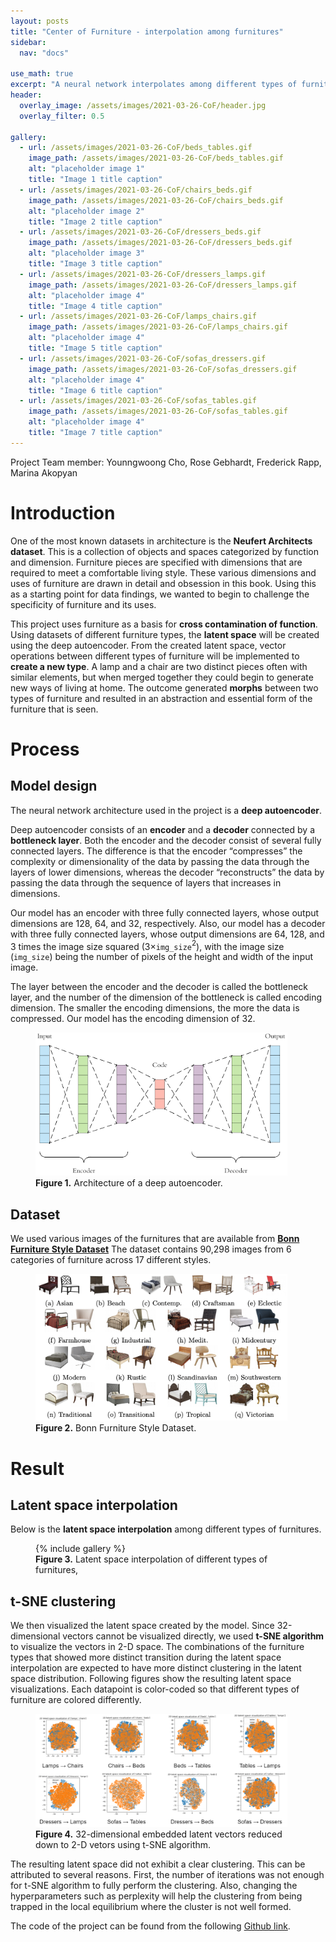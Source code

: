 ```yaml
---
layout: posts
title: "Center of Furniture - interpolation among furnitures"
sidebar:
  nav: "docs"

use_math: true
excerpt: "A neural network interpolates among different types of furniture"
header:
  overlay_image: /assets/images/2021-03-26-CoF/header.jpg
  overlay_filter: 0.5

gallery:
  - url: /assets/images/2021-03-26-CoF/beds_tables.gif
    image_path: /assets/images/2021-03-26-CoF/beds_tables.gif
    alt: "placeholder image 1"
    title: "Image 1 title caption"
  - url: /assets/images/2021-03-26-CoF/chairs_beds.gif
    image_path: /assets/images/2021-03-26-CoF/chairs_beds.gif
    alt: "placeholder image 2"
    title: "Image 2 title caption"
  - url: /assets/images/2021-03-26-CoF/dressers_beds.gif
    image_path: /assets/images/2021-03-26-CoF/dressers_beds.gif
    alt: "placeholder image 3"
    title: "Image 3 title caption"
  - url: /assets/images/2021-03-26-CoF/dressers_lamps.gif
    image_path: /assets/images/2021-03-26-CoF/dressers_lamps.gif
    alt: "placeholder image 4"
    title: "Image 4 title caption"
  - url: /assets/images/2021-03-26-CoF/lamps_chairs.gif
    image_path: /assets/images/2021-03-26-CoF/lamps_chairs.gif
    alt: "placeholder image 4"
    title: "Image 5 title caption"
  - url: /assets/images/2021-03-26-CoF/sofas_dressers.gif
    image_path: /assets/images/2021-03-26-CoF/sofas_dressers.gif
    alt: "placeholder image 4"
    title: "Image 6 title caption"
  - url: /assets/images/2021-03-26-CoF/sofas_tables.gif
    image_path: /assets/images/2021-03-26-CoF/sofas_tables.gif
    alt: "placeholder image 4"
    title: "Image 7 title caption"
---
```


Project Team member: Younngwoong Cho, Rose Gebhardt, Frederick Rapp, Marina Akopyan

# Introduction
One of the most known datasets in architecture is the **Neufert Architects dataset**. This is a collection of objects and spaces categorized by function and dimension. Furniture pieces are specified with dimensions that are required to meet a comfortable living style. These various dimensions and uses of furniture are drawn in detail and obsession in this book. Using this as a starting point for data findings, we wanted to begin to challenge the specificity of furniture and its uses. 

This project uses furniture as a basis for **cross contamination of function**. Using datasets of different furniture types, the **latent space** will be created using the deep autoencoder. From the created latent space, vector operations between different types of furniture will be implemented to **create a new type**. A lamp and a chair are two distinct pieces often with similar elements, but when merged together they could begin to generate new ways of living at home. The outcome generated **morphs** between two types of furniture and resulted in an abstraction and essential form of the furniture that is seen. 

# Process
## Model design
The neural network architecture used in the project is a **deep autoencoder**.

Deep autoencoder consists of an **encoder** and a **decoder** connected by a **bottleneck layer**. Both the encoder and the decoder consist of several fully connected layers. The difference is that the encoder “compresses” the complexity or dimensionality of the data by passing the data through the layers of lower dimensions, whereas the decoder “reconstructs” the data by passing the data through the sequence of layers that increases in dimensions. 

Our model has an encoder with three fully connected layers, whose output dimensions are 128, 64, and 32, respectively. Also, our model has a decoder with three fully connected layers, whose output dimensions are 64, 128, and 3 times the image size squared (3$\times$`img_size`$^2$), with the image size (`img_size`) being the number of pixels of the height and width of the input image.

The layer between the encoder and the decoder is called the bottleneck layer, and the number of the dimension of the bottleneck is called encoding dimension. The smaller the encoding dimensions, the more the data is compressed. Our model has the encoding dimension of 32.

<figure style="width: 80%" class="align-center">
  <img src="/assets/images/2021-03-26-CoF/autoencoder.png" alt="this is a placeholder image">
  <figcaption><b>Figure 1.</b> Architecture of a deep autoencoder.</figcaption>
</figure>

## Dataset
We used various images of the furnitures that are available from [**Bonn Furniture Style Dataset**](https://cvml.comp.nus.edu.sg/furniture/index.html) The dataset contains 90,298 images from 6 categories of furniture across 17 different styles.

<figure style="width: 80%" class="align-center">
  <img src="/assets/images/2021-03-26-CoF/bonn_furniture_dataset.png" alt="this is a placeholder image">
  <figcaption><b>Figure 2.</b> Bonn Furniture Style Dataset.</figcaption>
</figure>

# Result
## Latent space interpolation
Below is the **latent space interpolation** among different types of furnitures.
<figure style="width: 80%" class="align-center">
  {% include gallery %}
  <figcaption><b>Figure 3.</b> Latent space interpolation of different types of furnitures,</figcaption>
</figure>

## t-SNE clustering
We then visualized the latent space created by the model. Since 32-dimensional vectors cannot be visualized directly, we used **t-SNE algorithm** to visualize the vectors in 2-D space. The combinations of the furniture types that showed more distinct transition during the latent space interpolation are expected to have more distinct clustering in the latent space distribution. Following figures show the resulting latent space visualizations. Each datapoint is color-coded so that different types of furniture are colored differently.
<figure style="width: 80%" class="align-center">
  <img src="/assets/images/2021-03-26-CoF/tSNE.PNG" alt="this is a placeholder image">
  <figcaption><b>Figure 4.</b> 32-dimensional embedded latent vectors reduced down to 2-D vetors using t-SNE algorithm.</figcaption>
</figure>

The resulting latent space did not exhibit a clear clustering. This can be attributed to several reasons. First, the number of iterations was not enough for t-SNE algorithm to fully perform the clustering. Also, changing the hyperparameters such as perplexity will help the clustering from being trapped in the local equilibrium where the cluster is not well formed.

The code of the project can be found from the following [Github link](https://github.com/YoungWoong-Cho/CenterOfFurniture/blob/main/Dataset.py).